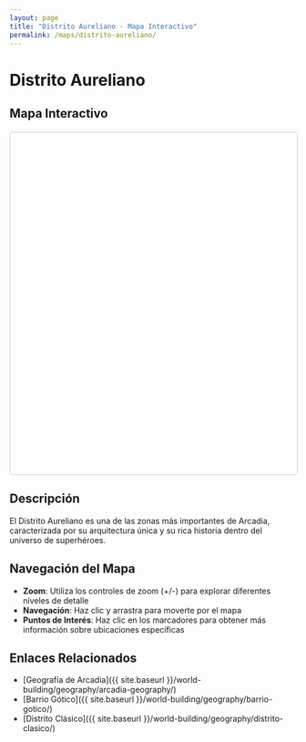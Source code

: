 ```yaml
---
layout: page
title: "Distrito Aureliano - Mapa Interactivo"
permalink: /maps/distrito-aureliano/
---
```


# Distrito Aureliano

## Mapa Interactivo

<link rel="stylesheet" href="https://cdn.jsdelivr.net/npm/ol@v9.2.4/ol.css" type="text/css">

<div id="map" class="map-container"></div>

<script type="module">
    import Map from 'https://cdn.skypack.dev/ol@v9.2.4/Map.js';
    import View from 'https://cdn.skypack.dev/ol@v9.2.4/View.js';
    import ImageLayer from 'https://cdn.skypack.dev/ol@v9.2.4/layer/Image.js';
    import Static from 'https://cdn.skypack.dev/ol@v9.2.4/source/ImageStatic.js';
    import Projection from 'https://cdn.skypack.dev/ol@v9.2.4/proj/Projection.js';
    import {getCenter} from 'https://cdn.skypack.dev/ol@v9.2.4/extent.js';
    import Overlay from 'https://cdn.skypack.dev/ol@v9.2.4/Overlay.js';
    
    // Initialize the map with OpenLayers v9.2.4 - now using PNG instead of SVG
    const imageUrl = '{{ site.baseurl }}/assets/maps/martis/Martis.png';
    console.log('Image URL:', imageUrl);
    
    // Define image extent [minX, minY, maxX, maxY]
    // Using actual PNG dimensions for proper rendering
    const imageExtent = [0, 0, 10155, 3948];
    
    // Create a custom projection for the image
    const imageProjection = new Projection({
        code: 'distrito-aureliano',
        units: 'pixels',
        extent: imageExtent,
    });
    
    // Test if image can be loaded first
    const img = new Image();
    img.onload = function() {
        console.log('Image dimensions:', img.width, 'x', img.height);
        console.log('Image loaded successfully, creating map...');
        const map = initializeMap();
        setupMapInteractions(map);
    };
    img.onerror = function(e) {
        console.error('Failed to load image:', imageUrl);
        console.error('Error:', e);
        // Try alternative approach or show error message
        document.getElementById('map').innerHTML = '<p style="text-align: center; padding: 50px;">Error: Unable to load map image. Please check the file path.</p>';
    };
    img.src = imageUrl;
    
    function createMapLayer() {
        // Create the image layer
        const imageLayer = new ImageLayer({
            source: new Static({
                url: imageUrl,
                imageExtent: imageExtent,
                projection: imageProjection,
            }),
        });
        
        // Add error handling for image loading
        imageLayer.getSource().on('imageloaderror', function(event) {
            console.error('OpenLayers image failed to load:', imageUrl);
            console.error('Error event:', event);
        });
        
        imageLayer.getSource().on('imageloadend', function(event) {
            console.log('OpenLayers image loaded successfully:', imageUrl);
        });
        
        return imageLayer;
    }
    
    function initializeMap() {
        const imageLayer = createMapLayer();
        
        // Create the map
        const map = new Map({
            target: 'map',
            layers: [imageLayer],
            view: new View({
                projection: imageProjection,
                center: getCenter(imageExtent),
                zoom: 2,
                minZoom: 0,
                maxZoom: 5
            })
        });
        
        // Fit the view to the image extent
        map.getView().fit(imageExtent, {
            padding: [20, 20, 20, 20]
        });
        
        return map;
    }
    
    // Optional: Add interactive features
    // Example: Add a marker/overlay
    /*
    const markerElement = document.createElement('div');
    markerElement.className = 'marker';
    markerElement.innerHTML = '📍';
    
    const marker = new Overlay({
        position: getCenter(imageExtent),
        positioning: 'center-center',
        element: markerElement,
        stopEvent: false
    });
    map.addOverlay(marker);
    */
    
    function setupMapInteractions(map) {
        // Add click interaction to show coordinates (for development)
        map.on('click', function(event) {
            const coordinate = event.coordinate;
            console.log('Clicked at:', coordinate);
            // You can use these coordinates to place markers or overlays
        });
        
        // Resize map when window resizes
        window.addEventListener('resize', function() {
            map.updateSize();
        });
    }
</script>

## Descripción

El Distrito Aureliano es una de las zonas más importantes de Arcadia, caracterizada por su arquitectura única y su rica historia dentro del universo de superhéroes.

## Navegación del Mapa

- **Zoom**: Utiliza los controles de zoom (+/-) para explorar diferentes niveles de detalle
- **Navegación**: Haz clic y arrastra para moverte por el mapa
- **Puntos de Interés**: Haz clic en los marcadores para obtener más información sobre ubicaciones específicas

## Enlaces Relacionados

- [Geografía de Arcadia]({{ site.baseurl }}/world-building/geography/arcadia-geography/)
- [Barrio Gótico]({{ site.baseurl }}/world-building/geography/barrio-gotico/)
- [Distrito Clásico]({{ site.baseurl }}/world-building/geography/distrito-clasico/)

<style>
.map-container {
    height: 600px;
    width: 100%;
    margin: 20px 0;
    border: 1px solid #ccc;
    border-radius: 5px;
}

@media (max-width: 768px) {
    .map-container {
        height: 400px;
    }
}

/* Customize OpenLayers controls */
.ol-zoom {
    top: 0.5em;
    left: 0.5em;
}

.ol-zoom button {
    background-color: rgba(255, 255, 255, 0.8) !important;
    border: 1px solid #ccc !important;
    border-radius: 2px;
}

.ol-zoom button:hover {
    background-color: rgba(255, 255, 255, 0.9) !important;
}

/* Custom marker style */
.marker {
    font-size: 20px;
    color: #ff6b6b;
    text-shadow: 1px 1px 2px rgba(0,0,0,0.5);
}
</style>